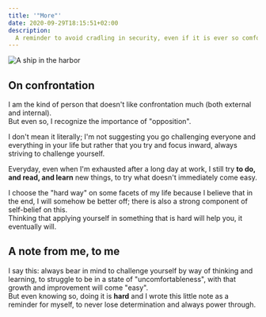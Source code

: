 ```yaml
---
title: '"More"'
date: 2020-09-29T18:15:51+02:00
description:
  A reminder to avoid cradling in security, even if it is ever so comforting
---
```


![A ship in the harbor](/img/more/pier.jpg "A ship in harbor is safe, but that
is not what ships are built for")

## On confrontation

I am the kind of person that doesn't like confrontation much (both external and
internal).<br> But even so, I recognize the importance of "opposition".

I don't mean it literally; I'm not suggesting you go challenging everyone and
everything in your life but rather that you try and focus inward, always
striving to challenge yourself.

Everyday, even when I'm exhausted after a long day at work, I still try **to do,
and read, and learn** new things, to try what doesn't immediately come easy.

I choose the "hard way" on some facets of my life because I believe that in the
end, I will somehow be better off; there is also a strong component of
self-belief on this.<br> Thinking that applying yourself in something that is
hard will help you, it eventually will.

## A note from me, to me

I say this: always bear in mind to challenge yourself by way of thinking and
learning, to struggle to be in a state of "uncomfortableness", with that growth
and improvement will come "easy".<br> But even knowing so, doing it is **hard**
and I wrote this little note as a reminder for myself, to never lose
determination and always power through.
